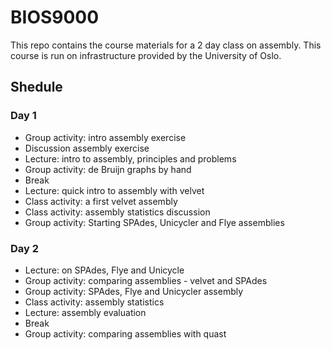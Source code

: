 # BIOS9000

This repo contains the course materials for a 2 day class on assembly.
This course is run on infrastructure provided by the University of Oslo.

## Shedule

### Day 1
* Group activity: intro assembly exercise
* Discussion assembly exercise
* Lecture: intro to assembly, principles and problems
* Group activity: de Bruijn graphs by hand
* Break
* Lecture: quick intro to assembly with velvet
* Class activity: a first velvet assembly
* Class activity: assembly statistics discussion
* Group activity: Starting SPAdes, Unicycler and Flye assemblies

### Day 2
* Lecture: on SPAdes, Flye and Unicycle
* Group activity: comparing assemblies - velvet and SPAdes
* Group activity: SPAdes, Flye and Unicycler assembly
* Class activity: assembly statistics
* Lecture: assembly evaluation
* Break
* Group activity: comparing assemblies with quast

